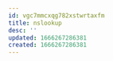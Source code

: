 ```yaml
---
id: vgc7mmcxqg782xstwrtaxfm
title: nslookup
desc: ''
updated: 1666267286381
created: 1666267286381
---
```

